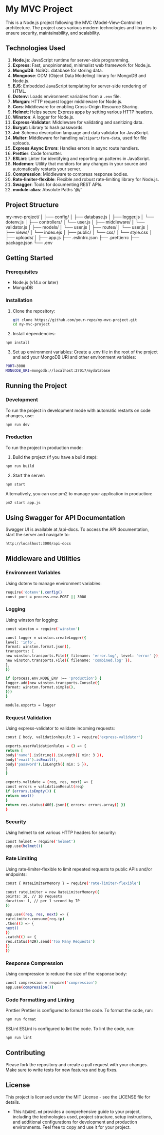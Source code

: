 # My MVC Project

This is a Node.js project following the MVC (Model-View-Controller) architecture. The project uses various modern technologies and libraries to ensure security, maintainability, and scalability.

## Technologies Used

1. **Node.js**: JavaScript runtime for server-side programming.
2. **Express**: Fast, unopinionated, minimalist web framework for Node.js.
3. **MongoDB**: NoSQL database for storing data.
4. **Mongoose**: ODM (Object Data Modeling) library for MongoDB and Node.js.
5. **EJS**: Embedded JavaScript templating for server-side rendering of HTML.
6. **Dotenv**: Loads environment variables from a `.env` file.
7. **Morgan**: HTTP request logger middleware for Node.js.
8. **Cors**: Middleware for enabling Cross-Origin Resource Sharing.
9. **Helmet**: Helps secure Express apps by setting various HTTP headers.
10. **Winston**: A logger for Node.js.
11. **Express-Validator**: Middleware for validating and sanitizing data.
12. **Bcrypt**: Library to hash passwords.
13. **Joi**: Schema description language and data validator for JavaScript.
14. **Multer**: Middleware for handling `multipart/form-data`, used for file uploads.
15. **Express Async Errors**: Handles errors in async route handlers.
16. **Prettier**: Code formatter.
17. **ESLint**: Linter for identifying and reporting on patterns in JavaScript.
18. **Nodemon**: Utility that monitors for any changes in your source and automatically restarts your server.
19. **Compression**: Middleware to compress response bodies.
20. **Rate-limiter-flexible**: Flexible and robust rate-limiting library for Node.js.
21. **Swagger**: Tools for documenting REST APIs.
22. **module-alias**: Absolute Paths '@/'

## Project Structure

my-mvc-project/
│
├── config/
│ ├── database.js
│ ├── logger.js
│ └── dotenv.js
│
├── controllers/
│ └── user.js
│
├── middleware/
│ └── validator.js
│
├── models/
│ └── user.js
│
├── routes/
│ └── user.js
│
├── views/
│ └── index.ejs
│
├── public/
│ └── css/
│ └── style.css
│
├── uploads/
│
├── app.js
├── .eslintrc.json
├── .prettierrc
├── package.json
└── .env

## Getting Started

### Prerequisites

-   Node.js (v14.x or later)
-   MongoDB

### Installation

1. Clone the repository:

    ```sh
    git clone https://github.com/your-repo/my-mvc-project.git
    cd my-mvc-project

    ```

2. Install dependencies:

```bash
npm install

```

3. Set up environment variables:
   Create a .env file in the root of the project and add your MongoDB URI and other environment variables:

```bash
PORT=3000
MONGODB_URI=mongodb://localhost:27017/mydatabase

```

## Running the Project

### Development

To run the project in development mode with automatic restarts on code changes, use:

```bash
npm run dev

```

### Production

To run the project in production mode:

1. Build the project (if you have a build step):

```bash
npm run build

```

2. Start the server:

```bash
npm start

```

Alternatively, you can use pm2 to manage your application in production:

```bash
pm2 start app.js

```

## Using Swagger for API Documentation

Swagger UI is available at /api-docs. To access the API documentation, start the server and navigate to:

```bash
http://localhost:3000/api-docs

```

## Middleware and Utilities

### Environment Variables

Using dotenv to manage environment variables:

```bash
require('dotenv').config()
const port = process.env.PORT || 3000

```

### Logging

Using winston for logging:

```bash
const winston = require('winston')

const logger = winston.createLogger({
level: 'info',
format: winston.format.json(),
transports: [
new winston.transports.File({ filename: 'error.log', level: 'error' }),
new winston.transports.File({ filename: 'combined.log' }),
],
})

if (process.env.NODE_ENV !== 'production') {
logger.add(new winston.transports.Console({
format: winston.format.simple(),
}))
}

module.exports = logger

```

### Request Validation

Using express-validator to validate incoming requests:

```bash
const { body, validationResult } = require('express-validator')

exports.userValidationRules = () => {
return [
body('name').isString().isLength({ min: 3 }),
body('email').isEmail(),
body('password').isLength({ min: 5 }),
]
}

exports.validate = (req, res, next) => {
const errors = validationResult(req)
if (errors.isEmpty()) {
return next()
}
return res.status(400).json({ errors: errors.array() })
}

```

### Security

Using helmet to set various HTTP headers for security:

```bash
const helmet = require('helmet')
app.use(helmet())

```

### Rate Limiting

Using rate-limiter-flexible to limit repeated requests to public APIs and/or endpoints:

```bash
const { RateLimiterMemory } = require('rate-limiter-flexible')

const rateLimiter = new RateLimiterMemory({
points: 10, // 10 requests
duration: 1, // per 1 second by IP
})

app.use((req, res, next) => {
rateLimiter.consume(req.ip)
.then(() => {
next()
})
.catch(() => {
res.status(429).send('Too Many Requests')
})
})

```

### Response Compression

Using compression to reduce the size of the response body:

```bash
const compression = require('compression')
app.use(compression())

```

### Code Formatting and Linting

Prettier
Prettier is configured to format the code. To format the code, run:

```bash
npm run format

```

ESLint
ESLint is configured to lint the code. To lint the code, run:

```bash
npm run lint

```

## Contributing

Please fork the repository and create a pull request with your changes. Make sure to write tests for new features and bug fixes.

## License

This project is licensed under the MIT License - see the LICENSE file for details.

-   This `README.md` provides a comprehensive guide to your project, including the technologies used, project structure, setup instructions, and additional configurations for development and production environments. Feel free to copy and use it for your project.
